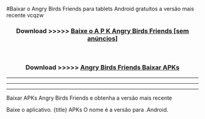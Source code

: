 #Baixar o Angry Birds Friends   para tablets Android gratuitos a versão mais recente vcqzw


<div align="center">
<h3>Download >>>>> <a href="https://pt-web.web.app/?pt= Angry Birds Friends ">Baixe o A P K Angry Birds Friends  [sem anúncios]</a></h3><br>

<h3>Download >>>>> <a href="https://pt-web.web.app/?pt= Angry Birds Friends ">Angry Birds Friends  Baixar APKs</a></h3>
</div>

----------------------------------------------------------

----------------------------------------------------------

----------------------------------------------------------

Baixar APKs Angry Birds Friends  e obtenha a versão mais recente

Baixe o aplicativo. {title} APKs O nome é a versão para .Android.


